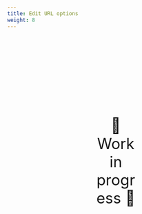 ```yaml
---
title: Edit URL options
weight: 8
---
```

<div style="text-align: center; font-size:2.5em;margin: 200px;">🚧 Work in progress 🚧</div>